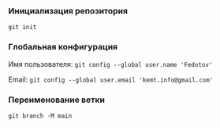 ### Инициализация репозитория
`git init`
### Глобальная конфигурация

Имя пользователя:
`git config --global user.name 'Fedotov'`

Email: 
`git config --global user.email 'kemt.info@gmail.com'`

### Переименование ветки
`git branch -M main`


